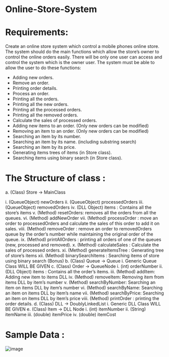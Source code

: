 # Online-Store-System
# Requirements: 
Create an online store system which control a mobile phones online store. The 
system should do the main functions which allow the store’s owner to control the 
online orders easily. There will be only one user can access and control the 
system which is the owner user. The system must be able to allow the user to do 
these functions:
- Adding new orders.
- Remove an order. 
- Printing order details.
- Process an order.
- Printing all the orders.
- Printing all the new orders.
- Printing all the processed orders.
- Printing all the removed orders.
- Calculate the sales of processed orders.
- Adding new items to an order. (Only new orders can be modified)
- Removing an item to an order. (Only new orders can be modified)
- Searching an item by its number.
- Searching an item by its name. (including substring search)
- Searching an item by its price.
- Generating items trees of items (in Store class). 
- Searching items using binary search (in Store class).
 # The Structure of class :
a. (Class) Store → MainClass

i. (QueueObject) newOrders
ii. (QueueObject) processedOrders
iii. (QueueObject) removedOrders
iv. (DLL Object) items : Contains all the store’s items
v. (Method) resetOrders: removes all the orders from all the queues.
vi. (Method) addNewOrder
vii. (Method) processOrder : move an order to processedOrders and 
calculate the sales of this order to add it on sales.
viii. (Method) removeOrder : remove an order to removedOrders queue by 
the order’s number while maintaining the original order of the queue.
ix. (Method) printAllOrders : printing all orders of one of the queues (new, 
processed and removed).
x. (Method) calculateSales : Calculate the sales of processed orders.
xi. (Method) generateItemsTree : Generating tree of store’s items 
xii. (Method) binarySearchItems : Searching items of store using binary 
search (Bonus)
b. (Class) Queue → Queue
i. Generic Queue Class WILL BE GIVEN
c. (Class) Order → QueueNode
i. (int) orderNumber
ii. (DLL Object) items : Contains all the order’s items.
iii. (Method) addItem: Adding new item to items DLL
iv. (Method) removeItem: Removing item from items DLL by item’s number
v. (Method) searchByNumber: Searching an item on items DLL by item’s 
number
vi. (Method) searchByName: Searching an item on items DLL by item’s 
name
vii. (Method) searchByPrice: Searching an item on items DLL by item’s price
viii. (Method) printOrder : printing the order details.
d. (Class) DLL → DoublyLinkedList
i. Generic DLL Class WILL BE GIVEN
e. (Class) Item → DLL Node
i. (int) itemNumber
ii. (String) itemName
iii. (double) itemPrice
iv. (double) itemCost
# Sample Data :
![image](https://user-images.githubusercontent.com/105475810/169773935-502d1a94-d2c9-4a92-9b62-10ead5b3f008.png)

